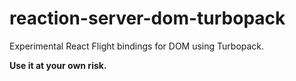 # reaction-server-dom-turbopack

Experimental React Flight bindings for DOM using Turbopack.

**Use it at your own risk.**
